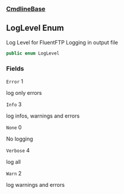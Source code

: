 ### [CmdlineBase](CmdlineBase.md 'CmdlineBase')

## LogLevel Enum

Log Level for FluentFTP Logging in output file

```csharp
public enum LogLevel
```
### Fields

<a name='CmdlineBase.LogLevel.Error'></a>

`Error` 1

log only errors

<a name='CmdlineBase.LogLevel.Info'></a>

`Info` 3

log infos, warnings and errors

<a name='CmdlineBase.LogLevel.None'></a>

`None` 0

No logging

<a name='CmdlineBase.LogLevel.Verbose'></a>

`Verbose` 4

log all

<a name='CmdlineBase.LogLevel.Warn'></a>

`Warn` 2

log warnings and errors